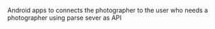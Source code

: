 Android apps to connects the photographer to the user who needs a photographer using parse sever as API
